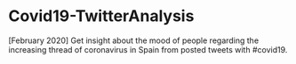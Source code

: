 # Covid19-TwitterAnalysis
[February 2020] Get insight about the mood of people regarding the increasing thread of coronavirus in Spain from posted tweets with #covid19.
